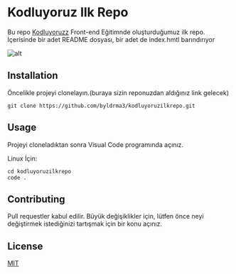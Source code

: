 # Kodluyoruz Ilk Repo

Bu repo [Kodluyoruzz](https://www.kodluyoruz.org/) Front-end Eğitimnde oluşturduğumuz ilk repo. İçerisinde bir adet README dosyası, bir adet de index.hmtl barındırıyor

![alt](https://imgyukle.com/f/2022/03/16/E1QkRH.jpg)

## Installation

Öncelikle projeyi clonelayın.(buraya sizin reponuzdan aldığınız link gelecek)

```git
git clone https://github.com/byldrma3/kodluyoruzilkrepo.git
```

## Usage

Projeyi cloneladıktan sonra Visual Code programında açınız.

Linux İçin:
```git
cd kodluyoruzilkrepo
code .
```

## Contributing

Pull requestler kabul edilir. Büyük değişiklikler için, lütfen önce neyi değiştirmek istediğinizi tartışmak için bir konu açınız.

## License

[MIT](https://choosealicense.com/licenses/mit/)